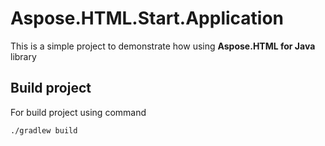 # Aspose.HTML.Start.Application

This is a simple project to demonstrate how using **Aspose.HTML for Java** library

## Build project

For build project using command

```
./gradlew build
```

